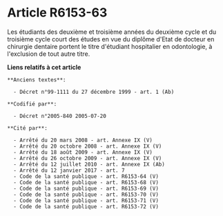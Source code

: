 # Article R6153-63

Les étudiants des deuxième et troisième années du deuxième cycle et du troisième cycle court des études en vue du diplôme
d'Etat de docteur en chirurgie dentaire portent le titre d'étudiant hospitalier en odontologie, à l'exclusion de tout autre
titre.

**Liens relatifs à cet article**

	**Anciens textes**:

	  - Décret n°99-1111 du 27 décembre 1999 - art. 1 (Ab)

	**Codifié par**:

	  - Décret n°2005-840 2005-07-20

	**Cité par**:

	  - Arrêté du 20 mars 2008 - art. Annexe IX (V)
	  - Arrêté du 20 octobre 2008 - art. Annexe IX (V)
	  - Arrêté du 18 août 2009 - art. Annexe IX (V)
	  - Arrêté du 26 octobre 2009 - art. Annexe IX (V)
	  - Arrêté du 12 juillet 2010 - art. Annexe IX (Ab)
	  - Arrêté du 12 janvier 2017 - art. 7
	  - Code de la santé publique - art. R6153-64 (V)
	  - Code de la santé publique - art. R6153-68 (V)
	  - Code de la santé publique - art. R6153-69 (V)
	  - Code de la santé publique - art. R6153-70 (V)
	  - Code de la santé publique - art. R6153-71 (V)
	  - Code de la santé publique - art. R6153-72 (V)
